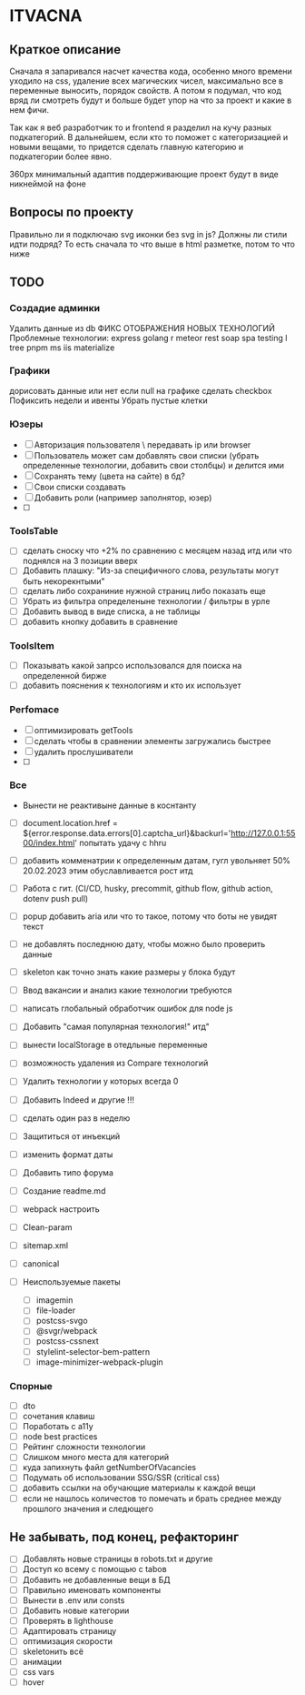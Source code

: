 # ITVACNA

## Краткое описание

Сначала я запаривался насчет качества кода, особенно много времени уходило на css, удаление всех магических чисел, максимально все в переменные выносить, порядок свойств. А потом я подумал, что код вряд ли смотреть будут и больше будет упор на что за проект и какие в нем фичи.

Так как я веб разработчик то и frontend я разделил на кучу разных подкатегорий. В дальнейшем, если кто то поможет с категоризацией и новыми вещами, то придется сделать главную категорию и подкатегории более явно.

360px минимальный адаптив
поддерживающие проект будут в виде никнеймой на фоне

## Вопросы по проекту

Правильно ли я подключаю svg иконки без svg in js?
Должны ли стили идти подряд? То есть сначала то что выше в html разметке, потом то что ниже

## TODO

### Создадие админки

Удалить данные из db
ФИКС ОТОБРАЖЕНИЯ НОВЫХ ТЕХНОЛОГИЙ
Проблемные технологии: express golang r meteor rest soap spa testing l tree pnpm ms iis materialize

### Графики

дорисовать данные или нет если null на графике сделать checkbox
Пофиксить недели и ивенты
Убрать пустые клетки

### Юзеры

- [ ] Авторизация пользователя \ передавать ip или browser
- [ ] Пользователь может сам добавлять свои списки (убрать определенные технологии, добавить свои столбцы) и делится ими
- [ ] Сохранять тему (цвета на сайте) в бд?
- [ ] Свои списки создавать
- [ ] Добавить роли (например заполнятор, юзер)
- [ ]

### ToolsTable

- [ ] сделать сноску что +2% по сравнению с месяцем назад итд или что поднялся на 3 позиции вверх
- [ ] Добавить плашку: "Из-за специфичного слова, результаты могут быть некорекнтыми"
- [ ] сделать либо сохраниние нужной страниц либо показать еще
- [ ] Убрать из фильтра определеныне технологии / фильтры в урле
- [ ] Добавить вывод в виде списка, а не таблицы
- [ ] добавить кнопку добавить в сравнение

### ToolsItem

- [ ] Показывать какой запрсо использовался для поиска на определенной бирже
- [ ] добавить пояснения к технологиям и кто их использует

### Perfomace

- [ ] оптимизировать getTools
- [ ] сделать чтобы в сравнении элементы загружались быстрее
- [ ] удалить прослушиватели
- [ ]

### Все

- Вынести не реактивыне данные в коснтанту
- [ ] document.location.href = ${error.response.data.errors[0].captcha_url}&backurl='<http://127.0.0.1:5500/index.html>' попытать удачу с hhru
- [ ] добавить комменатрии к определенным датам, гугл увольняет 50% 20.02.2023 этим обуславливается рост итд
- [ ] Работа с гит. (CI/CD, husky, precommit, github flow, github action, dotenv push pull)
- [ ] popup добавить aria или что то такое, потому что боты не увидят текст
- [ ] не добавлять последнюю дату, чтобы можно было проверить данные
- [ ] skeleton как точно знать какие размеры у блока будут
- [ ] Ввод вакансии и анализ какие технологии требуются
- [ ] написать глобальный обработчик ошибок для node js
- [ ] Добавить "самая популярная технология!" итд"
- [ ] вынести localStorage в отедльные переменные
- [ ] возможность удаления из Compare технологий
- [ ] Удалить технологии у которых всегда 0
- [ ] Добавить Indeed и другие !!!
- [ ] сделать один раз в неделю
- [ ] Защититься от инъекций
- [ ] изменить формат даты
- [ ] Добавить типо форума
- [ ] Создание readme.md
- [ ] webpack настроить

- [ ] Clean-param
- [ ] sitemap.xml
- [ ] canonical
- [ ] Неиспользуемые пакеты
  - [ ] imagemin
  - [ ] file-loader
  - [ ] postcss-svgo
  - [ ] @svgr/webpack
  - [ ] postcss-cssnext
  - [ ] stylelint-selector-bem-pattern
  - [ ] image-minimizer-webpack-plugin

### Спорные

- [ ] dto
- [ ] сочетания клавиш
- [ ] Поработать с a11y
- [ ] node best practices
- [ ] Рейтинг сложности технологии
- [ ] Слишком много места для категорий
- [ ] куда запихнуть файл getNumberOfVacancies
- [ ] Подумать об использовании SSG/SSR (critical css)
- [ ] добавить ссылки на обучающие материалы к каждой вещи
- [ ] если не нашлось количестов то помечать и брать среднее между прошлого значения и следющего

## Не забывать, под конец, рефакторинг

- [ ] Добавлять новые страницы в robots.txt и другие
- [ ] Доступ ко всему с помощью с tabов
- [ ] Добавить не добавленные вещи в БД
- [ ] Правильно именовать компоненты
- [ ] Вынести в .env или consts
- [ ] Добавить новые категории
- [ ] Проверять в lighthouse
- [ ] Адаптировать страницу
- [ ] оптимизация скорости
- [ ] skeletoнить всё
- [ ] анимации
- [ ] css vars
- [ ] hover
